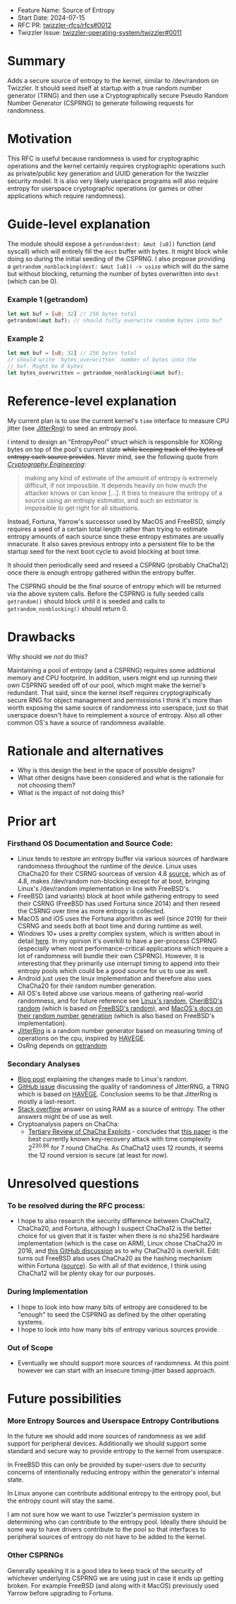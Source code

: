 - Feature Name: Source of Entropy
- Start Date: 2024-07-15
- RFC PR: [twizzler-rfcs/rfcs#0012](https://github.com/twizzler-operating-system/rfcs/pull/0009)
- Twizzler Issue: [twizzler-operating-system/twizzler#0011](https://github.com/twizzler-operating-system/twizzler/issues/0009)

# Summary

[summary]: #summary

Adds a secure source of entropy to the kernel, similar to /dev/random on Twizzler. It should seed itself at startup with a true random number generator (TRNG) and then use a Cryptographically secure Pseudo Random Number Generator (CSPRNG) to generate following requests for randomness.

# Motivation

[motivation]: #motivation

This RFC is useful because randomness is used for cryptographic operations and the kernel certainly requires cryptographic operations such as private/public key generation and UUID generation for the twizzler security model. It is also very likely userspace programs will also require entropy for userspace cryptographic operations (or games or other applications which require randomness).

# Guide-level explanation

[guide-level-explanation]: #guide-level-explanation

The module should expose a `getrandom(dest: &mut [u8])` function (and syscall) which will entirely fill the `dest` buffer with bytes. It might block while doing so during the initial seeding of the CSPRNG. I also propose providing a `getrandom_nonblocking(dest: &mut [u8]) -> usize` which will do the same but without blocking, returning the number of bytes overwritten into `dest` (which can be 0).

### Example 1 (getrandom)

```rs
let mut buf = [u8; 32] // 256 bytes total
getrandom(&mut buf); // should fully overwrite random bytes into buf
```

### Example 2

```rs
let mut buf = [u8; 32] // 256 bytes total
// should write `bytes_overwritten` number of bytes into the
// buf. Might be 0 bytes
let bytes_overwritten = getrandom_nonblocking(&mut buf);
```

# Reference-level explanation

[reference-level-explanation]: #reference-level-explanation

My current plan is to use the current kernel's `time` interface to measure CPU jitter (see [JitterRng](https://docs.rs/rand_jitter/latest/rand_jitter/struct.JitterRng.html)) to seed an entropy pool.

I intend to design an "EntropyPool" struct which is responsible for XORing bytes on top of the pool's current state ~~while keeping track of the bytes of entropy each source provides~~. Never mind, see the following quote from [_Cryptography Engineering_](https://www.schneier.com/wp-content/uploads/2015/12/fortuna.pdf):

> making any kind of estimate of the amount of entropy is extremely difficult, if not impossible. It depends heavily on how much the attacker knows or can know [...]. It tries to measure the entropy of a source using an entropy estimator, and such an estimator is impossible to get right for all situations.

Instead, Fortuna, Yarrow's successor used by MacOS and FreeBSD, simply requires a seed of a certain total length rather than trying to estimate entropy amounts of each source since these entropy estimates are usually innacurate. It also saves previous entropy into a persistent file to be the startup seed for the next boot cycle to avoid blocking at boot time.

It should then periodically seed and reseed a CSPRNG (probably ChaCha12) once there is enough entropy gathered within the entropy buffer.

The CSPRNG should be the final source of entropy which will be returned via the above system calls. Before the CSPRNG is fully seeded calls `getrandom()` should block until it is seeded and calls to `getrandom_nonblocking()` should return 0.

# Drawbacks

[drawbacks]: #drawbacks

Why should we _not_ do this?

Maintaining a pool of entropy (and a CSPRNG) requires some additional memory and CPU footprint. In addition, users might end up running their own CSPRNG seeded off of our pool, which might make the kernel's redundant. That said, since the kernel itself requires cryptographically secure RNG for object management and permissions I think it's more than worth exposing the same source of randomness into userspace, just so that userspace doesn't have to reimplement a source of entropy. Also all other common OS's have a source of randomness available.

# Rationale and alternatives

[rationale-and-alternatives]: #rationale-and-alternatives

- Why is this design the best in the space of possible designs?
- What other designs have been considered and what is the rationale for not choosing them?
- What is the impact of not doing this?

# Prior art

[prior-art]: #prior-art

### Firsthand OS Documentation and Source Code:

- Linux tends to restore an entropy buffer via various sources of hardware randomness throughout the runtime of the device. Linux uses ChaCha20 for their CSRNG sourceas of version 4.8 [source](https://words.filippo.io/dispatches/linux-csprng/), which as of 4.8, makes /dev/random non-blocking except for at boot, bringing Linux's /dev/random implementation in line with FreeBSD's.
- FreeBSD (and variants) block at boot while gathering entropy to seed their CSRNG (FreeBSD has used Fortuna since 2014) and then reseed the CSRNG over time as more entropy is collected.
- MacOS and iOS uses the Fortuna algorithm as well (since 2019) for their CSRNG and seeds both at boot time and during runtime as well.
- Windows 10+ uses a pretty complex system, which is written about in detail [here](https://download.microsoft.com/download/1/c/9/1c9813b8-089c-4fef-b2ad-ad80e79403ba/Whitepaper%20-%20The%20Windows%2010%20random%20number%20generation%20infrastructure.pdf). In my opinion it's overkill to have a per-process CSPRNG (especially when most performance-critical applications which require a lot of randomness will bundle their own CSPRNG). However, it is interesting that they primarily use interrupt timing to append into their entropy pools which could be a good source for us to use as well.
- Android just uses the linux implementation and therefore also uses ChaCha20 for their random number generation.
- All OS's listed above use various means of gathering real-world randomness, and for future reference see [Linux's random](https://github.com/torvalds/linux/tree/master/drivers/char/hw_random), [CheriBSD's random](https://github.com/CTSRD-CHERI/cheribsd/tree/main/sys/dev/random) (which is based on [FreeBSD's random](https://github.com/freebsd/freebsd-src/tree/main/sys/dev/random)), and [MacOS's docs on their random number generation](https://support.apple.com/guide/security/random-number-generation-seca0c73a75b/web) (which is also based on FreeBSD's implementation).
- [JitterRng](https://crates.io/crates/rand_jitter) is a random number generator based on measuring timing of operations on the cpu, inspired by [HAVEGE](https://www.irisa.fr/caps/projects/hipsor/publications/havege-tomacs.pdf).
- OsRng depends on [getrandom](https://crates.io/crates/getrandom)

### Secondary Analyses

- [Blog post](https://words.filippo.io/dispatches/linux-csprng/) explaining the changes made to Linux's random.
- [GitHub issue](https://github.com/rust-random/rand/issues/699) discussing the quality of randomness of JitterRNG, a TRNG which is based on [HAVEGE](https://www.irisa.fr/caps/projects/hipsor/publications/havege-tomacs.pdf). Conclusion seems to be that JitterRng is mostly a last-resort.
- [Stack overflow](https://stackoverflow.com/a/74484189) answer on using RAM as a source of entropy. The other answers might be of use as well.
- Cryptoanalysis papers on ChaCha:
  - [Tertiary Review of ChaCha Exploits](https://ieeexplore.ieee.org/document/9766147) - concludes that [this paper](https://link.springer.com/chapter/10.1007/978-3-030-56877-1_12) is the best currently known key-recovery attack with time complexity $2^{230.86}$ for 7 round ChaCha. As ChaCha12 uses 12 rounds, it seems the 12 round version is secure (at least for now).

# Unresolved questions

[unresolved-questions]: #unresolved-questions

### To be resolved during the RFC process:

- I hope to also research the security difference between ChaCha12, ChaCha20, and Fortuna, although I suspect ChaCha12 is the better choice for us given that it is faster when there is no sha256 hardware implementation (which is the case on ARM), Linux chose ChaCha20 in 2016, and [this GitHub discussion](https://github.com/rust-random/rand/issues/932) as to why ChaCha20 is overkill. Edit: turns out FreeBSD also uses ChaCha20 as the hashing mechanism within Fortuna ([source](https://github.com/freebsd/freebsd-src/blob/main/sys/dev/random/fortuna.c#L525-L668)). So with all of that evidence, I think using ChaCha12 will be plenty okay for our purposes.

### During Implementation

- I hope to look into how many bits of entropy are considered to be "enough" to seed the CSPRNG as defined by the other operating systems.
- I hope to look into how many bits of entropy various sources provide.

### Out of Scope

- Eventually we should support more sources of randomness. At this point however we can start with an insecure timing-jitter based approach.

# Future possibilities

[future-possibilities]: #future-possibilities

### More Entropy Sources and Userspace Entropy Contributions

In the future we should add more sources of randomness as we add support for peripheral devices. Additionally we should support some standard and secure way to provide entropy to the kernel from userspace.

In FreeBSD this can only be provided by super-users due to security concerns of intentionally reducing entropy within the generator's internal state.

In Linux anyone can contribute additional entropy to the entropy pool, but the entropy count will stay the same.

I am not sure how we want to use Twizzler's permission system in determining who can contribute to the entropy pool. Ideally there should be some way to have drivers contribute to the pool so that interfaces to peripheral sources of entropy do not have to be added to the kernel.

### Other CSPRNGs

Generally speaking it is a good idea to keep track of the security of whichever underlying CSPRNG we are using just in case it ends up getting broken. For example FreeBSD (and along with it MacOS) previously used Yarrow before upgrading to Fortuna.
